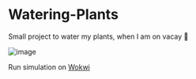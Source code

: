 # Watering-Plants
Small project to water my plants, when I am on vacay 🌴

![image](https://user-images.githubusercontent.com/109807794/233826078-9415bb5f-d407-41e3-b779-8784f58e3353.png)

Run simulation on [Wokwi](https://wokwi.com/projects/353421324079021057)
